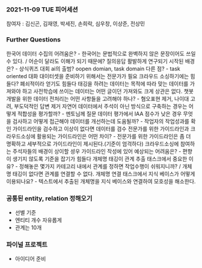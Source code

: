 ### 2021-11-09 TUE 피어세션
참여자 : 김신곤, 김재영, 박세진, 손희락, 심우창, 이상준, 전상민

### Further Questions
한국어 데이터 수집의 어려움은? - 한국어는 문법적으로 완벽하지 않은 문장이어도 쓰일 수 있다. / 어순이 달라도 이해가 되기 때문에?
질의응답 활발하게 연구되기 시작된 배경은? - 상식퀴즈 대회 ai의 출범?
oopen domian, task domain 다른 점? - task oriented 대화 대이터셋을 준비하기 위해서는 전문가가 필요 크라우드 소싱하기에는 힘들다? 폐쇠적이라 얻기도 힘들다
태깅을 하려는 데이터는 목적에 따라 맞는 데이터를 가져와야 하고 사전학습에 쓰이는 데이터는 어떤 글이던 가져와도 크게 상관은 없다.
챗봇 개발을 위한 데이터 전처리는 어떤 사항들을 고려해야 하나? - 혐오표현 제거, 나이대 고려, 부도덕적인 답변 제거 
자연어 데이터에서 주석이 아닌 방식으로 구축하는 경우는 어떻게 적합성을 평가할까? - 멘토님께 질문
데이터 평가에서 IAA 점수가 낮은 경우 무엇을 검사하고 어떻게 접근해야 데이터를 개선하는데 도움될까? - 작업자의 작업성과를 확인 가이드라인을 검수하고 이상이 없다면 데이터를 검수
전문가를 위한 가이드라인과 크라우드소싱에 활용되는 가이드라인은 어떤 차이? - 전문가를 위한 가이드라인은 좀 더 명확하고 세부적으로 가이드라인이 제시된다.(기준이 엄걱하다)
크라우드소싱에 참여하는 주석자들의 배경이 상이할 셩우 가이드라인 작성에 있어 예상되는 어려움은? - 편향이 생기지 않도록 기준을 잡기가 힘들다
개체명 태깅이 관계 추출 태스크에서 중요한 이유? - 정해놓은 몇가지 카테고리 내에서 관계를 정하면 작업수행이 쉬워지니까? / 개체명 태깅이 없다면 관계를 연결할 수 없다.
개체명 연결 태스크에서 지식 베이스가 어떻게 이용되나요? - 텍스트에서 추출된 개체명을 지식 베이스와 연결하여 모호성을 해소한다.


### 공통된 entity, relation 정해오기
- 선별 기준
- 엔티티 개수 자유롭게
- 관계는 10개

### 파이널 프로젝트
- 아이디어 준비

